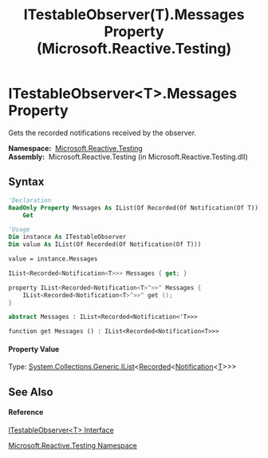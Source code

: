 ﻿---
title: ITestableObserver(T).Messages Property  (Microsoft.Reactive.Testing)
TOCTitle: Messages Property
ms:assetid: P:Microsoft.Reactive.Testing.ITestableObserver`1.Messages
ms:mtpsurl: https://msdn.microsoft.com/en-us/library/Hh228924(v=VS.103)
ms:contentKeyID: 36068342
ms.date: 06/28/2011
mtps_version: v=VS.103
f1_keywords:
- Microsoft.Reactive.Testing.ITestableObserver`1.get_Messages
- Microsoft.Reactive.Testing.ITestableObserver`1.Messages
dev_langs:
- CSharp
- JScript
- VB
- FSharp
- c++
---

# ITestableObserver\<T\>.Messages Property

Gets the recorded notifications received by the observer.

**Namespace:**  [Microsoft.Reactive.Testing](hh212009\(v=vs.103\).md)  
**Assembly:**  Microsoft.Reactive.Testing (in Microsoft.Reactive.Testing.dll)

## Syntax

``` vb
'Declaration
ReadOnly Property Messages As IList(Of Recorded(Of Notification(Of T)))
    Get
```

``` vb
'Usage
Dim instance As ITestableObserver
Dim value As IList(Of Recorded(Of Notification(Of T)))

value = instance.Messages
```

``` csharp
IList<Recorded<Notification<T>>> Messages { get; }
```

``` c++
property IList<Recorded<Notification<T>^>>^ Messages {
    IList<Recorded<Notification<T>^>>^ get ();
}
```

``` fsharp
abstract Messages : IList<Recorded<Notification<'T>>>
```

``` jscript
function get Messages () : IList<Recorded<Notification<T>>>
```

#### Property Value

Type: [System.Collections.Generic.IList](https://msdn.microsoft.com/en-us/library/5y536ey6)\<[Recorded](hh229664\(v=vs.103\).md)\<[Notification](hh229462\(v=vs.103\).md)\<[T](hh229415\(v=vs.103\).md)\>\>\>  

## See Also

#### Reference

[ITestableObserver\<T\> Interface](hh229415\(v=vs.103\).md)

[Microsoft.Reactive.Testing Namespace](hh212009\(v=vs.103\).md)

